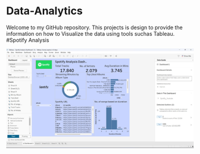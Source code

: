 # Data-Analytics
Welcome to my GitHub repository. This projects is design to provide the information on how to Visualize the data using tools suchas Tableau.
#Spotify Analysis

![image alt](https://github.com/omkardobbali/Data-Analytics/blob/9e84c4dc35e48a22153162e5b1c756eed58b34da/sptb1.jpg)
